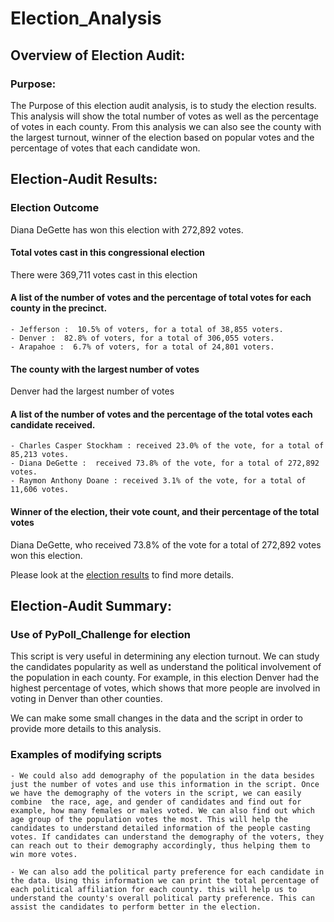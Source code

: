 # Election_Analysis

## Overview of Election Audit:

### Purpose: 
The Purpose of this election audit analysis, is to study the election results. This analysis will show the total number of votes as well as the percentage of votes in each county. From this analysis we can also see the county with the largest turnout, winner of the election based on popular votes and the percentage of votes that each candidate won.

## Election-Audit Results:

### Election Outcome 
Diana DeGette has won this election with 272,892 votes.

#### Total votes cast in this congressional election
There were 369,711 votes cast in this election

#### A list of the number of votes and the percentage of total votes for each county in the precinct.
    - Jefferson :  10.5% of voters, for a total of 38,855 voters.
    - Denver :  82.8% of voters, for a total of 306,055 voters.
    - Arapahoe :  6.7% of voters, for a total of 24,801 voters.

#### The county with the largest number of votes
Denver had the largest number of votes

#### A list of the number of votes and the percentage of the total votes each candidate received.
    - Charles Casper Stockham : received 23.0% of the vote, for a total of 85,213 votes.
    - Diana DeGette :  received 73.8% of the vote, for a total of 272,892 votes.
    - Raymon Anthony Doane : received 3.1% of the vote, for a total of 11,606 votes.

#### Winner of the election, their vote count, and their percentage of the total votes
Diana DeGette, who received 73.8% of the vote for a total of 272,892 votes won this election.

Please look at the [election results](Analysis/election_results.txt) to find more details.

## Election-Audit Summary:

### Use of PyPoll_Challenge for election
This script is very useful in determining any election turnout. We can study the candidates popularity as well as understand the political involvement of the population in each county. For example, in this election Denver had the highest percentage of votes, which shows that more people are involved in voting in Denver than other counties. 

We can make some small changes in the data and the script in order to provide more details to this analysis.

### Examples of modifying scripts
    - We could also add demography of the population in the data besides just the number of votes and use this information in the script. Once we have the demography of the voters in the script, we can easily combine  the race, age, and gender of candidates and find out for example, how many females or males voted. We can also find out which age group of the population votes the most. This will help the candidates to understand detailed information of the people casting votes. If candidates can understand the demography of the voters, they can reach out to their demography accordingly, thus helping them to win more votes.

    - We can also add the political party preference for each candidate in the data. Using this information we can print the total percentage of each political affiliation for each county. this will help us to understand the county's overall political party preference. This can assist the candidates to perform better in the election. 
